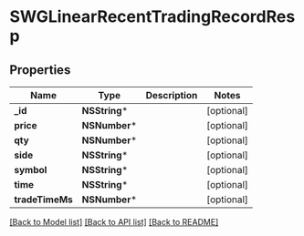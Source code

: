 # SWGLinearRecentTradingRecordResp

## Properties
Name | Type | Description | Notes
------------ | ------------- | ------------- | -------------
**_id** | **NSString*** |  | [optional] 
**price** | **NSNumber*** |  | [optional] 
**qty** | **NSNumber*** |  | [optional] 
**side** | **NSString*** |  | [optional] 
**symbol** | **NSString*** |  | [optional] 
**time** | **NSString*** |  | [optional] 
**tradeTimeMs** | **NSNumber*** |  | [optional] 

[[Back to Model list]](../README.md#documentation-for-models) [[Back to API list]](../README.md#documentation-for-api-endpoints) [[Back to README]](../README.md)


